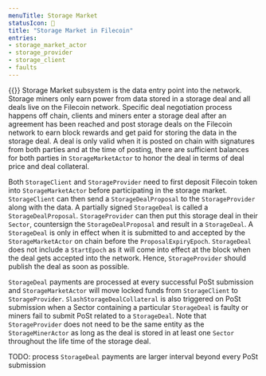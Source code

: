 ```yaml
---
menuTitle: Storage Market
statusIcon: 🔁
title: "Storage Market in Filecoin"
entries:
- storage_market_actor
- storage_provider
- storage_client
- faults
---
```


{{<label storage_market_subsystem>}}
Storage Market subsystem is the data entry point into the network. Storage miners only earn power from data stored in a storage deal and all deals live on the Filecoin network. Specific deal negotiation process happens off chain, clients and miners enter a storage deal after an agreement has been reached and post storage deals on the Filecoin network to earn block rewards and get paid for storing the data in the storage deal. A deal is only valid when it is posted on chain with signatures from both parties and at the time of posting, there are sufficient balances for both parties in `StorageMarketActor` to honor the deal in terms of deal price and deal collateral.

Both `StorageClient` and `StorageProvider` need to first deposit Filecoin token into `StorageMarketActor` before participating in the storage market. `StorageClient` can then send a `StorageDealProposal` to the `StorageProvider` along with the data. A partially signed `StorageDeal` is called a `StorageDealProposal`. `StorageProvider` can then put this storage deal in their `Sector`, countersign the `StorageDealProposal` and result in a `StorageDeal`. A `StorageDeal` is only in effect when it is submitted to and accepted by the `StorageMarketActor` on chain before the `ProposalExpiryEpoch`. `StorageDeal` does not include a `StartEpoch` as it will come into effect at the block when the deal gets accepted into the network. Hence, `StorageProvider` should publish the deal as soon as possible.

`StorageDeal` payments are processed at every successful PoSt submission and `StorageMarketActor` will move locked funds from `StorageClient` to `StorageProvider`. `SlashStorageDealCollateral` is also triggered on PoSt submission when a Sector containing a particular `StorageDeal` is faulty or miners fail to submit PoSt related to a `StorageDeal`. Note that `StorageProvider` does not need to be the same entity as the `StorageMinerActor` as long as the deal is stored in at least one `Sector` throughout the life time of the storage deal.

TODO: process `StorageDeal` payments are larger interval beyond every PoSt submission
